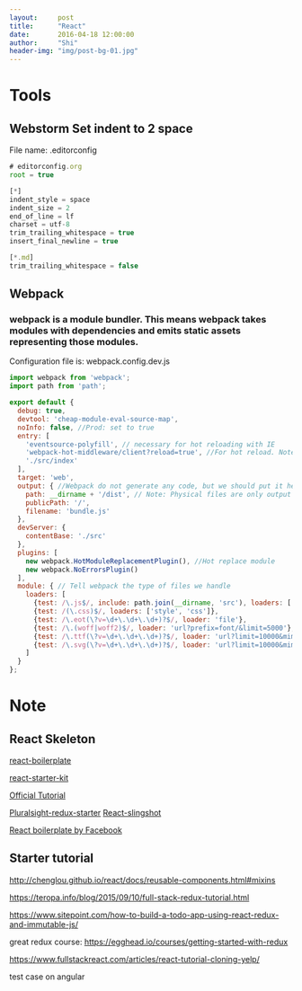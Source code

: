 ```yaml
---
layout:     post
title:      "React"
date:       2016-04-18 12:00:00
author:     "Shi"
header-img: "img/post-bg-01.jpg"
---
```


# Tools

## Webstorm Set indent to 2 space
File name: .editorconfig

```javascript
# editorconfig.org
root = true

[*]
indent_style = space
indent_size = 2
end_of_line = lf
charset = utf-8
trim_trailing_whitespace = true
insert_final_newline = true

[*.md]
trim_trailing_whitespace = false
```

## Webpack
### webpack is a module bundler. This means webpack takes modules with dependencies and emits static assets representing those modules.

Configuration file is: webpack.config.dev.js

```javascript
import webpack from 'webpack';
import path from 'path';

export default {
  debug: true,
  devtool: 'cheap-module-eval-source-map',
  noInfo: false, //Prod: set to true
  entry: [
    'eventsource-polyfill', // necessary for hot reloading with IE
    'webpack-hot-middleware/client?reload=true', //For hot reload. Note that it reloads the page if hot module reloading fails.
    './src/index'
  ],
  target: 'web',
  output: { //Webpack do not generate any code, but we should put it here
    path: __dirname + '/dist', // Note: Physical files are only output by the production build task `npm run build`.
    publicPath: '/',
    filename: 'bundle.js'
  },
  devServer: {
    contentBase: './src'
  },
  plugins: [
    new webpack.HotModuleReplacementPlugin(), //Hot replace module 
    new webpack.NoErrorsPlugin()
  ],
  module: { // Tell webpack the type of files we handle
    loaders: [
      {test: /\.js$/, include: path.join(__dirname, 'src'), loaders: ['babel']},
      {test: /(\.css)$/, loaders: ['style', 'css']},
      {test: /\.eot(\?v=\d+\.\d+\.\d+)?$/, loader: 'file'},
      {test: /\.(woff|woff2)$/, loader: 'url?prefix=font/&limit=5000'},
      {test: /\.ttf(\?v=\d+\.\d+\.\d+)?$/, loader: 'url?limit=10000&mimetype=application/octet-stream'},
      {test: /\.svg(\?v=\d+\.\d+\.\d+)?$/, loader: 'url?limit=10000&mimetype=image/svg+xml'}
    ]
  }
};
```

# Note

## React Skeleton

[react-boilerplate](https://github.com/react-boilerplate/react-boilerplate)

[react-starter-kit](https://github.com/kriasoft/react-starter-kit)

[Official Tutorial](https://reactjs.org/tutorial/tutorial.html)

[Pluralsight-redux-starter](https://github.com/coryhouse/pluralsight-redux-starter)
[React-slingshot](https://github.com/coryhouse/react-slingshot)

[React boilerplate by Facebook](https://github.com/facebookincubator/create-react-app)

## Starter tutorial

http://chenglou.github.io/react/docs/reusable-components.html#mixins

https://teropa.info/blog/2015/09/10/full-stack-redux-tutorial.html

https://www.sitepoint.com/how-to-build-a-todo-app-using-react-redux-and-immutable-js/

great redux course: https://egghead.io/courses/getting-started-with-redux

https://www.fullstackreact.com/articles/react-tutorial-cloning-yelp/

test case on angular

